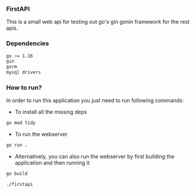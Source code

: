 ### FirstAPI
This is a small web api for testing out go's gin gonin framework for the rest apis.

### Dependencies
```bash
go >= 1.16
gin
gorm
mysql drivers
```

### How to run?
In order to run this application you just need to run following commands:

- To install all the missing deps
```bash
go mod tidy
```

- To run the webserver
```bash
go run .
```

- Alternatively, you can also run the webserver by first building the application and then running it
```bash
go build

./firstapi
``` 
